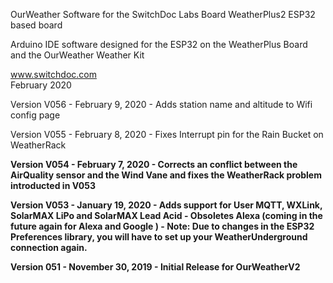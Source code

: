 
OurWeather Software for the SwitchDoc Labs Board WeatherPlus2 ESP32 based board

Arduino IDE software designed for the ESP32 on the WeatherPlus Board and the OurWeather Weather Kit

www.switchdoc.com<BR>
February 2020

Version V056 - February 9, 2020 -  Adds station name and altitude to Wifi config page<BR>

Version V055 - February 8, 2020 - Fixes Interrupt pin for the Rain Bucket on WeatherRack<B> 

Version V054 - February 7, 2020 - Corrects an conflict between the AirQuality sensor and the Wind Vane and fixes the WeatherRack problem introducted in V053<BR>

Version V053 - January 19, 2020 - Adds support for User MQTT, WXLink, SolarMAX LiPo and SolarMAX Lead Acid - Obsoletes Alexa (coming in the future again for Alexa and Google ) - Note:  Due to changes in the ESP32 Preferences library, you will have to set up your WeatherUnderground connection again. <BR>

Version 051 - November 30, 2019 - Initial Release for OurWeatherV2<BR>



